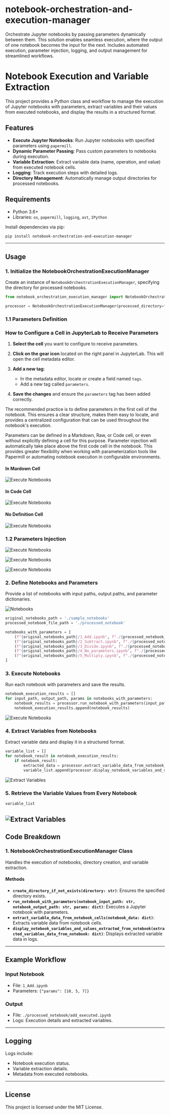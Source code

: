 # notebook-orchestration-and-execution-manager
Orchestrate Jupyter notebooks by passing parameters dynamically between them. This solution enables seamless execution, where the output of one notebook becomes the input for the next. Includes automated execution, parameter injection, logging, and output management for streamlined workflows.


# Notebook Execution and Variable Extraction

This project provides a Python class and workflow to manage the execution of Jupyter notebooks with parameters, extract variables and their values from executed notebooks, and display the results in a structured format.

## Features
- **Execute Jupyter Notebooks**: Run Jupyter notebooks with specified parameters using `papermill`.
- **Dynamic Parameter Passing**: Pass custom parameters to notebooks during execution.
- **Variable Extraction**: Extract variable data (name, operation, and value) from executed notebook cells.
- **Logging**: Track execution steps with detailed logs.
- **Directory Management**: Automatically manage output directories for processed notebooks.

## Requirements
- Python 3.6+
- Libraries: `os`, `papermill`, `logging`, `ast`, `IPython`

Install dependencies via pip:
```bash
pip install notebook-orchestration-and-execution-manager
```

---

## Usage

### 1. Initialize the NotebookOrchestrationExecutionManager
Create an instance of `NotebookOrchestrationExecutionManager`, specifying the directory for processed notebooks.

```python
from notebook_orchestration_execution_manager import NotebookOrchestrationExecutionManager

processor = NotebookOrchestrationExecutionManager(processed_directory="./processed_notebook")
```

### 1.1 Parameters Definition

### How to Configure a Cell in JupyterLab to Receive Parameters

1. **Select the cell** you want to configure to receive parameters.

2. **Click on the gear icon** located on the right panel in JupyterLab. This will open the cell metadata editor.

3. **Add a new tag**:
   - In the metadata editor, locate or create a field named `tags`.
   - Add a new tag called `parameters`.

4. **Save the changes** and ensure the `parameters` tag has been added correctly.

The recommended practice is to define parameters in the first cell of the notebook. This ensures a clear structure, makes them easy to locate, and provides a centralized configuration that can be used throughout the notebook's execution.

Parameters can be defined in a Markdown, Raw, or Code cell, or even without explicitly defining a cell for this purpose. Parameter injection will automatically take place above the first code cell in the notebook. This provides greater flexibility when working with parameterization tools like Papermill or automating notebook execution in configurable environments.

#### In Mardown Cell
![Execute Notebooks](https://raw.githubusercontent.com/JorgeCardona/notebook-orchestration-and-execution-manager/refs/heads/main/images/orchestration_1.png)

#### In Code Cell
![Execute Notebooks](https://raw.githubusercontent.com/JorgeCardona/notebook-orchestration-and-execution-manager/refs/heads/main/images/orchestration_3.png)

#### No Definition Cell
![Execute Notebooks](https://raw.githubusercontent.com/JorgeCardona/notebook-orchestration-and-execution-manager/refs/heads/main/images/orchestration_5.png)


### 1.2 Parameters Injection
![Execute Notebooks](https://raw.githubusercontent.com/JorgeCardona/notebook-orchestration-and-execution-manager/refs/heads/main/images/orchestration_2.png)

![Execute Notebooks](https://raw.githubusercontent.com/JorgeCardona/notebook-orchestration-and-execution-manager/refs/heads/main/images/orchestration_4.png)

![Execute Notebooks](https://raw.githubusercontent.com/JorgeCardona/notebook-orchestration-and-execution-manager/refs/heads/main/images/orchestration_6.png)


### 2. Define Notebooks and Parameters
Provide a list of notebooks with input paths, output paths, and parameter dictionaries.

![Notebooks](https://raw.githubusercontent.com/JorgeCardona/notebook-orchestration-and-execution-manager/refs/heads/main/images/notebooks.png)

```python
original_notebooks_path = './sample_notebooks'
processed_notebook_file_path = './processed_notebook'

notebooks_with_parameters = [
    (f"{original_notebooks_path}/1_Add.ipynb", f"./{processed_notebook_file_path}/add_executed.ipynb", {"params": [10, 5, 7]}),
    (f"{original_notebooks_path}/2_Subtract.ipynb", f"./{processed_notebook_file_path}/subtract_executed.ipynb", {"x": 10, "y": 3}),
    (f"{original_notebooks_path}/3_Divide.ipynb", f"./{processed_notebook_file_path}/divide_executed.ipynb", {"x": 20, "y": 0}),
    (f"{original_notebooks_path}/4_No_parameters.ipynb", f"./{processed_notebook_file_path}/no_parameters_executed.ipynb", {"inject_values": {"x": [2, 3], "y": [4, 5]}}),
    (f"{original_notebooks_path}/5_Multiply.ipynb", f"./{processed_notebook_file_path}/multiply_executed.ipynb", {"inject_values": {"x": [2, 3], "y": [4, 5]}}),
]
```

### 3. Execute Notebooks
Run each notebook with parameters and save the results.

```python
notebook_execution_results = []
for input_path, output_path, params in notebooks_with_parameters:
    notebook_results = processor.run_notebook_with_parameters(input_path, output_path, params)
    notebook_execution_results.append(notebook_results)
```
![Execute Notebooks](https://raw.githubusercontent.com/JorgeCardona/notebook-orchestration-and-execution-manager/refs/heads/main/images/pass_notebook_parameters.png)

### 4. Extract Variables from Notebooks
Extract variable data and display it in a structured format.

```python
variable_list = []
for notebook_result in notebook_execution_results:
    if notebook_result:
        extracted_data = processor.extract_variable_data_from_notebook_cells(notebook_result)
        variable_list.append(processor.display_notebook_variables_and_values_extracted_from_notebook(extracted_data))
```
![Extract Variables](https://raw.githubusercontent.com/JorgeCardona/notebook-orchestration-and-execution-manager/refs/heads/main/images/extract_notebook_variables.png)

### 5. Retrieve the Variable Values from Every Notebook
```python
variable_list
```
![Extract Variables](https://raw.githubusercontent.com/JorgeCardona/notebook-orchestration-and-execution-manager/refs/heads/main/images/retrieve_variable_values.png)
---

## Code Breakdown

### 1. NotebookOrchestrationExecutionManager Class
Handles the execution of notebooks, directory creation, and variable extraction.

#### Methods
- **`create_directory_if_not_exists(directory: str)`**: Ensures the specified directory exists.
- **`run_notebook_with_parameters(notebook_input_path: str, notebook_output_path: str, params: dict)`**: Executes a Jupyter notebook with parameters.
- **`extract_variable_data_from_notebook_cells(notebook_data: dict)`**: Extracts variable data from notebook cells.
- **`display_notebook_variables_and_values_extracted_from_notebook(extracted_variables_data_from_notebook: dict)`**: Displays extracted variable data in logs.

---

## Example Workflow

### Input Notebook
- File: `1_Add.ipynb`
- Parameters: `{"params": [10, 5, 7]}`

### Output
- File: `./processed_notebook/add_executed.ipynb`
- Logs: Execution details and extracted variables.

---

## Logging
Logs include:
- Notebook execution status.
- Variable extraction details.
- Metadata from executed notebooks.

---

## License
This project is licensed under the MIT License.